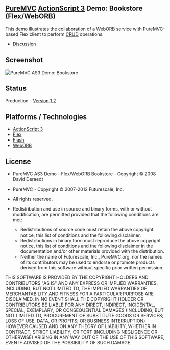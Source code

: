 ## [PureMVC](http://puremvc.github.com/) [ActionScript 3](https://github.com/PureMVC/puremvc-as3-standard-framework/wiki) Demo: Bookstore (Flex/WebORB)
This demo illustrates the collaboration of a WebORB service with PureMVC-based Flex client to perform [CRUD](http://en.wikipedia.org/wiki/Create,_read,_update_and_delete) operations.

* [Discussion](http://forums.puremvc.org/index.php?topic=171.0)

## Screenshot
![PureMVC AS3 Demo: Bookstore](http://puremvc.org/pages/images/screenshots/PureMVC-Shot-AS3-Flex-BookStore.png)

## Status
Production - [Version 1.2](https://github.com/PureMVC/puremvc-as3-demo-flex-weborb-bookstore/blob/master/VERSION)

## Platforms / Technologies
* [ActionScript 3](http://en.wikipedia.org/wiki/ActionScript)
* [Flex](http://en.wikipedia.org/wiki/Adobe_Flex)
* [Flash](http://en.wikipedia.org/wiki/Adobe_flash)
* [WebORB](http://en.wikipedia.org/wiki/WebORB_Integration_Server)


## License
* PureMVC AS3 Demo - Flex/WebORB Bookstore - Copyright © 2008 David Deraedt
* PureMVC - Copyright © 2007-2012 Futurescale, Inc.
* All rights reserved.

* Redistribution and use in source and binary forms, with or without modification, are permitted provided that the following conditions are met:

  * Redistributions of source code must retain the above copyright notice, this list of conditions and the following disclaimer.
  * Redistributions in binary form must reproduce the above copyright notice, this list of conditions and the following disclaimer in the documentation and/or other materials provided with the distribution.
  * Neither the name of Futurescale, Inc., PureMVC.org, nor the names of its contributors may be used to endorse or promote products derived from this software without specific prior written permission.

THIS SOFTWARE IS PROVIDED BY THE COPYRIGHT HOLDERS AND CONTRIBUTORS "AS IS" AND ANY EXPRESS OR IMPLIED WARRANTIES, INCLUDING, BUT NOT LIMITED TO, THE IMPLIED WARRANTIES OF MERCHANTABILITY AND FITNESS FOR A PARTICULAR PURPOSE ARE DISCLAIMED. IN NO EVENT SHALL THE COPYRIGHT HOLDER OR CONTRIBUTORS BE LIABLE FOR ANY DIRECT, INDIRECT, INCIDENTAL, SPECIAL, EXEMPLARY, OR CONSEQUENTIAL DAMAGES (INCLUDING, BUT NOT LIMITED TO, PROCUREMENT OF SUBSTITUTE GOODS OR SERVICES; LOSS OF USE, DATA, OR PROFITS; OR BUSINESS INTERRUPTION) HOWEVER CAUSED AND ON ANY THEORY OF LIABILITY, WHETHER IN CONTRACT, STRICT LIABILITY, OR TORT (INCLUDING NEGLIGENCE OR OTHERWISE) ARISING IN ANY WAY OUT OF THE USE OF THIS SOFTWARE, EVEN IF ADVISED OF THE POSSIBILITY OF SUCH DAMAGE.